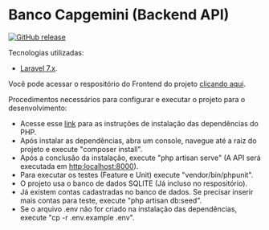 # Banco Capgemini (Backend API)

[![GitHub release](https://img.shields.io/github/release/joaopauloufal/banco_capgemini_backend/all.svg)](https://api.github.com/repos/joaopauloufal/banco_capgemini_backend/StrapDown.js/releases/latest)

Tecnologias utilizadas:

- [Laravel 7.x](https://laravel.com).

Você pode acessar o respositório do Frontend do projeto [clicando aqui](https://github.com/joaopauloufal/banco_capgemini_frontend).

Procedimentos necessários para configurar e executar o projeto para o desenvolvimento:

- Acesse esse [link](https://laravel.com/docs/7.x) para as instruções de instalação das dependências do PHP.
- Após instalar as dependências, abra um console, navegue até a raiz do projeto e execute "composer install".
- Após a conclusão da instalação, execute "php artisan serve" (A API será executada em [http:localhost:8000](http:localhost:8000)).
- Para executar os testes (Feature e Unit) execute "vendor/bin/phpunit".
- O projeto usa o banco de dados SQLITE (Já incluso no respositório).
- Já existem contas cadastradas no banco de dados. Se precisar inserir mais contas para teste, execute "php artisan db:seed".
- Se o arquivo .env não for criado na instalação das dependências, execute "cp -r .env.example .env".

